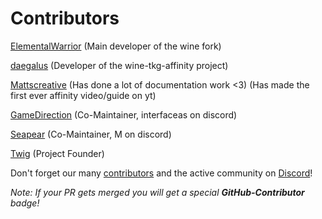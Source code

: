# Contributors 

[ElementalWarrior](https://github.com/ElementalWarrior) (Main developer of the wine fork)

[daegalus](https://github.com/daegalus) (Developer of the wine-tkg-affinity project)

[Mattscreative](https://www.youtube.com/@Mattscreative) (Has done a lot of documentation work <3) (Has made the first ever affinity video/guide on yt)

[GameDirection](https://github.com/Gamedirection) (Co-Maintainer, interfaceas on discord)

[Seapear](https://github.com/seapear) (Co-Maintainer, M on discord)

[Twig](https://github.com/Twig6943) (Project Founder)

Don't forget our many [contributors](https://github.com/seapear/AffinityOnLinux/graphs/contributors) and the active community on [Discord](https://discord.gg/t5V9ecpJWZ)!

*Note: If your PR gets merged you will get a special **GitHub-Contributor** badge!*
